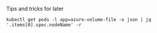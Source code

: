 
Tips and tricks for later
```
kubectl get pods -l app=azure-volume-file -o json | jq '.items[0].spec.nodeName' -r
```
